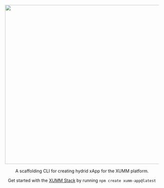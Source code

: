 <p align="center">
  <img src="https://github.com/standardconnect/create-xumm-app/blob/main/cli/media/create-xumm-app-light.png" width="520" alt="" />
</p>

<p align="center">
  A scaffolding CLI for creating hydrid xApp for the XUMM platform.
</p>

<p align="center">
  Get started with the <a rel="noopener noreferrer" target="_blank" href="">XUMM Stack</a> by running <code>npm create xumm-app@latest</code>
</p>